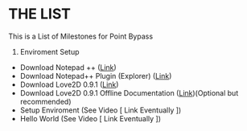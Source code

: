 # THE LIST

This is a List of Milestones for Point Bypass

1. Enviroment Setup
  * Download Notepad ++ ([Link](http://notepad-plus-plus.org/download/v6.7.4.html))
  * Download Notepad++ Plugin (Explorer) ([Link](http://sourceforge.net/projects/npp-plugins/files/Explorer/Explorer%20Plugin%20v1.8.2/Explorer_1_8_2_UNI_dll.zip/download))
  * Download Love2D 0.9.1 ([Link](https://love2d.org/))
  * Download Love2D 0.9.1 Offline Documentation ([Link](http://commondatastorage.googleapis.com/loveclub/docs.zip))(Optional but recommended)
  * Setup Enviroment (See Video [ Link Eventually ])
  * Hello World (See Video [ Link Eventually ])

